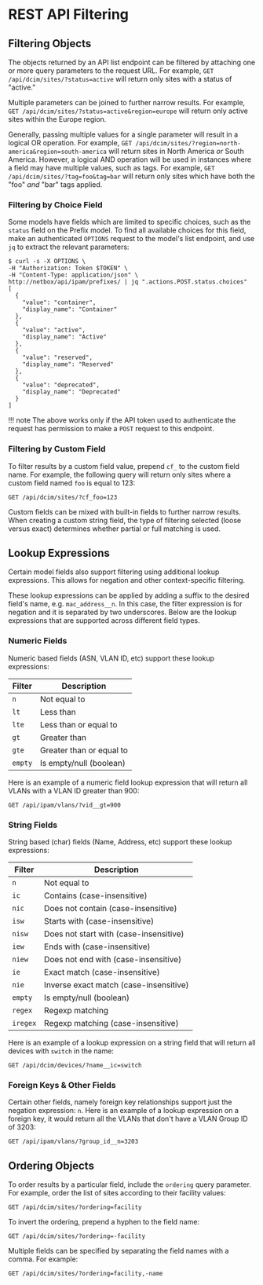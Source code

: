 # REST API Filtering

## Filtering Objects

The objects returned by an API list endpoint can be filtered by attaching one or more query parameters to the request URL. For example, `GET /api/dcim/sites/?status=active` will return only sites with a status of "active."

Multiple parameters can be joined to further narrow results. For example, `GET /api/dcim/sites/?status=active&region=europe` will return only active sites within the Europe region.

Generally, passing multiple values for a single parameter will result in a logical OR operation. For example, `GET /api/dcim/sites/?region=north-america&region=south-america` will return sites in North America _or_ South America. However, a logical AND operation will be used in instances where a field may have multiple values, such as tags. For example, `GET /api/dcim/sites/?tag=foo&tag=bar` will return only sites which have both the "foo" _and_ "bar" tags applied.

### Filtering by Choice Field

Some models have fields which are limited to specific choices, such as the `status` field on the Prefix model. To find all available choices for this field, make an authenticated `OPTIONS` request to the model's list endpoint, and use `jq` to extract the relevant parameters:

```no-highlight
$ curl -s -X OPTIONS \
-H "Authorization: Token $TOKEN" \
-H "Content-Type: application/json" \
http://netbox/api/ipam/prefixes/ | jq ".actions.POST.status.choices"
[
  {
    "value": "container",
    "display_name": "Container"
  },
  {
    "value": "active",
    "display_name": "Active"
  },
  {
    "value": "reserved",
    "display_name": "Reserved"
  },
  {
    "value": "deprecated",
    "display_name": "Deprecated"
  }
]
```

!!! note
    The above works only if the API token used to authenticate the request has permission to make a `POST` request to this endpoint.

### Filtering by Custom Field

To filter results by a custom field value, prepend `cf_` to the custom field name. For example, the following query will return only sites where a custom field named `foo` is equal to 123:

```no-highlight
GET /api/dcim/sites/?cf_foo=123
```

Custom fields can be mixed with built-in fields to further narrow results. When creating a custom string field, the type of filtering selected (loose versus exact) determines whether partial or full matching is used.

## Lookup Expressions

Certain model fields also support filtering using additional lookup expressions. This allows
for negation and other context-specific filtering.

These lookup expressions can be applied by adding a suffix to the desired field's name, e.g. `mac_address__n`. In this case, the filter expression is for negation and it is separated by two underscores. Below are the lookup expressions that are supported across different field types.

### Numeric Fields

Numeric based fields (ASN, VLAN ID, etc) support these lookup expressions:

| Filter  | Description              |
|---------|--------------------------|
| `n`     | Not equal to             |
| `lt`    | Less than                |
| `lte`   | Less than or equal to    |
| `gt`    | Greater than             |
| `gte`   | Greater than or equal to |
| `empty` | Is empty/null (boolean)  |

Here is an example of a numeric field lookup expression that will return all VLANs with a VLAN ID greater than 900:

```no-highlight
GET /api/ipam/vlans/?vid__gt=900
```

### String Fields

String based (char) fields (Name, Address, etc) support these lookup expressions:

| Filter   | Description                            |
|----------|----------------------------------------|
| `n`      | Not equal to                           |
| `ic`     | Contains (case-insensitive)            |
| `nic`    | Does not contain (case-insensitive)    |
| `isw`    | Starts with (case-insensitive)         |
| `nisw`   | Does not start with (case-insensitive) |
| `iew`    | Ends with (case-insensitive)           |
| `niew`   | Does not end with (case-insensitive)   |
| `ie`     | Exact match (case-insensitive)         |
| `nie`    | Inverse exact match (case-insensitive) |
| `empty`  | Is empty/null (boolean)                |
| `regex`  | Regexp matching                        |
| `iregex` | Regexp matching (case-insensitive)     |

Here is an example of a lookup expression on a string field that will return all devices with `switch` in the name:

```no-highlight
GET /api/dcim/devices/?name__ic=switch
```

### Foreign Keys & Other Fields

Certain other fields, namely foreign key relationships support just the negation
expression: `n`. Here is an example of a lookup expression on a foreign key, it would return all the VLANs that don't have a VLAN Group ID of 3203:

```no-highlight
GET /api/ipam/vlans/?group_id__n=3203
```

## Ordering Objects

To order results by a particular field, include the `ordering` query parameter. For example, order the list of sites according to their facility values:

```no-highlight
GET /api/dcim/sites/?ordering=facility
```

To invert the ordering, prepend a hyphen to the field name:

```no-highlight
GET /api/dcim/sites/?ordering=-facility
```

Multiple fields can be specified by separating the field names with a comma. For example:

```no-highlight
GET /api/dcim/sites/?ordering=facility,-name
```
